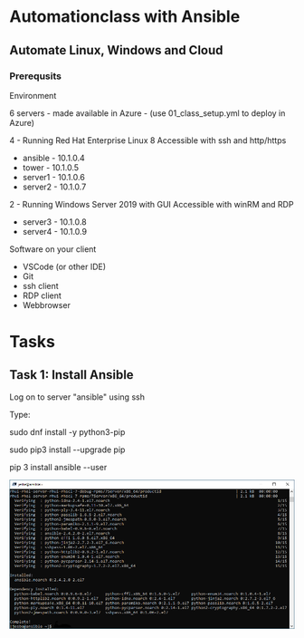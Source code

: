# Automationclass with Ansible
## Automate Linux, Windows and Cloud

### Prerequsits
Environment

6 servers - made available in Azure - (use 01_class_setup.yml to deploy in Azure)

4 - Running Red Hat Enterprise Linux 8
Accessible with ssh and http/https
* ansible - 10.1.0.4
* tower   - 10.1.0.5
* server1 - 10.1.0.6
* server2 - 10.1.0.7

2 - Running Windows Server 2019 with GUI
Accessible with winRM and RDP
* server3 - 10.1.0.8
* server4 - 10.1.0.9

Software on your client
* VSCode (or other IDE)
* Git
* ssh client
* RDP client
* Webbrowser

# Tasks

## Task 1: Install Ansible

Log on to server "ansible" using ssh 

Type:

sudo dnf install -y python3-pip

sudo pip3 install --upgrade pip

pip 3 install ansible --user

![Alt text](pics/001_install_ansible.png?raw=true "Install Ansible")